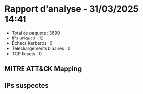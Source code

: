 # Rapport d'analyse - 31/03/2025 14:41

- Total de paquets : 3690
- IPs uniques : 12
- Échecs Kerberos : 0
- Téléchargements binaires : 0
- TCP Resets : 0

## MITRE ATT&CK Mapping

## IPs suspectes
